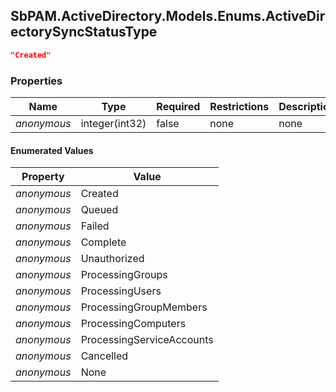 
<h2 id="tocS_SbPAM.ActiveDirectory.Models.Enums.ActiveDirectorySyncStatusType">SbPAM.ActiveDirectory.Models.Enums.ActiveDirectorySyncStatusType</h2>

<a id="schemasbpam.activedirectory.models.enums.activedirectorysyncstatustype"></a>
<a id="schema_SbPAM.ActiveDirectory.Models.Enums.ActiveDirectorySyncStatusType"></a>
<a id="tocSsbpam.activedirectory.models.enums.activedirectorysyncstatustype"></a>
<a id="tocssbpam.activedirectory.models.enums.activedirectorysyncstatustype"></a>

```json
"Created"

```

### Properties

|Name|Type|Required|Restrictions|Description|
|---|---|---|---|---|
|*anonymous*|integer(int32)|false|none|none|

#### Enumerated Values

|Property|Value|
|---|---|
|*anonymous*|Created|
|*anonymous*|Queued|
|*anonymous*|Failed|
|*anonymous*|Complete|
|*anonymous*|Unauthorized|
|*anonymous*|ProcessingGroups|
|*anonymous*|ProcessingUsers|
|*anonymous*|ProcessingGroupMembers|
|*anonymous*|ProcessingComputers|
|*anonymous*|ProcessingServiceAccounts|
|*anonymous*|Cancelled|
|*anonymous*|None|


